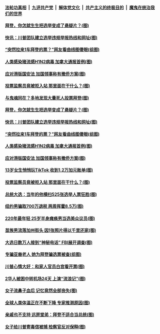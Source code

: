 ####  [法轮功真相](../../../../basic/blob/master/README.md?t=11070031) &nbsp;|&nbsp; [九评共产党](../../../../9ping.md/blob/master/README.md?t=11070031) &nbsp;|&nbsp; [解体党文化](../../../../jtdwh.md/blob/master/README.md?t=11070031)  &nbsp;|&nbsp; [共产主义的终极目的](../../../../gczydzjmd.md/blob/master/README.md?t=11070031) &nbsp;|&nbsp; [魔鬼在统治我们的世界](../../../../mgztzwmdsj.md/blob/master/README.md?t=11070031) 

#### [拜登，你怎就生生把选举变成了悬疑片？(图)](../pages/p3/951603.md?t=11070031) 

#### [快讯：川普团队建立选举违规举报热线和网址(图)](../pages/p3/951625.md?t=11070031) 

#### [“突然拉来1车拜登的票？”网友看曲线图傻眼(组图)](../pages/p3/951582.md?t=11070031) 

#### [人类感染猪流感H1N2病毒 加拿大通报首例(图)](../pages/p3/951587.md?t=11070031) 

#### [应对港版国安法 加国领事称有撤侨方案(图)](../pages/p3/951586.md?t=11070031) 

#### [投票监察员竟被拒入站 那里面在干什么？(图)](../pages/p3/951575.md?t=11070031) 

#### [与鬼魂同在？多地发现大量死人投票拜登(图)](../pages/p3/951681.md?t=11070031) 

#### [拜登，你怎就生生把选举变成了悬疑片？(图)](../pages/p3/951603.md?t=11070031) 

#### [快讯：川普团队建立选举违规举报热线和网址(图)](../pages/p3/951625.md?t=11070031) 

#### [“突然拉来1车拜登的票？”网友看曲线图傻眼(组图)](../pages/p3/951582.md?t=11070031) 

#### [人类感染猪流感H1N2病毒 加拿大通报首例(图)](../pages/p3/951587.md?t=11070031) 

#### [应对港版国安法 加国领事称有撤侨方案(图)](../pages/p3/951586.md?t=11070031) 

#### [13岁女生悄悄玩TikTok 收到1.2万加元账单(图)](../pages/p3/951574.md?t=11070031) 

#### [投票监察员竟被拒入站 那里面在干什么？(图)](../pages/p3/951575.md?t=11070031) 

#### [总统大选：当年的他横扫525张选举人票狂胜(图)](../pages/p3/951555.md?t=11070031) 

#### [纽约男骗取700万退税 两周挥霍8.5万(图)](../pages/p3/951483.md?t=11070031) 

#### [220年最年轻 25岁半身瘫痪男当选美众议员(图)](../pages/p3/951458.md?t=11070031) 

#### [苗族男流落加州街头 因1张照片得以千里还家(图)](../pages/p3/951453.md?t=11070031) 

#### [大选日数万人接到“神秘电话” FBI展开调查(图)](../pages/p3/951448.md?t=11070031) 

#### [专骗亚裔老人 她为拜登骗选票被查(组图)](../pages/p3/951446.md?t=11070031) 

#### [川普心情大好：和家人官员白宫看开票(图)](../pages/p3/951412.md?t=11070031) 

#### [2华人被困中转机场24天 上演“流浪记”(图)](../pages/p3/951379.md?t=11070031) 

#### [女子流鼻子血后 记忆竟然全部丧失(图)](../pages/p3/951362.md?t=11070031) 

#### [全球人类体温正在不断下降 专家推测原因(图)](../pages/p3/951353.md?t=11070031) 

#### [亲戚也不支持 远房堂弟：拜登不适合当总统(图)](../pages/p3/951346.md?t=11070031) 

#### [女子给川普寄毒信被捕 检察官反对保释(图)](../pages/p3/951348.md?t=11070031) 

